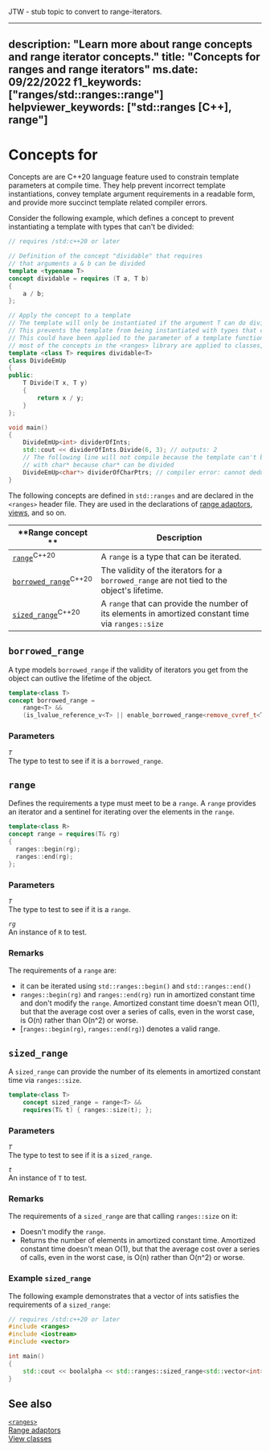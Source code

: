 JTW - stub topic to convert to range-iterators.


---
description: "Learn more about range concepts and range iterator concepts."
title: "Concepts for ranges and range iterators"
ms.date: 09/22/2022
f1_keywords: ["ranges/std::ranges::range"]
helpviewer_keywords: ["std::ranges [C++], range"]
---
# Concepts for <ranges>

Concepts are are C++20 language feature used to constrain template parameters at compile time. They help prevent incorrect template instantiations, convey template argument requirements in a readable form, and provide more succinct template related compiler errors.

Consider the following example, which defines a concept to prevent instantiating a template with types that can't be divided:

```cpp
// requires /std:c++20 or later

// Definition of the concept "dividable" that requires 
// that arguments a & b can be divided
template <typename T>
concept dividable = requires (T a, T b)
{
    a / b;
};

// Apply the concept to a template
// The template will only be instantiated if the argument T can do division
// This prevents the template from being instantiated with types that can't be divided
// This could have been applied to the parameter of a template function, but because
// most of the concepts in the <ranges> library are applied to classes, this form is used
template <class T> requires dividable<T>
class DivideEmUp
{
public:
    T Divide(T x, T y)
    {
        return x / y;
    }
};

void main()
{
    DivideEmUp<int> dividerOfInts;
    std::cout << dividerOfInts.Divide(6, 3); // outputs: 2
    // The following line will not compile because the template can't be instantiated 
    // with char* because char* can be divided
    DivideEmUp<char*> dividerOfCharPtrs; // compiler error: cannot deduce template arguments 
}
```

The following concepts are defined in `std::ranges` and are declared in the `<ranges>` header file. They are used in the declarations of [range adaptors](range-adaptors.md), [views](views.md), and so on.

| **Range concept ** | **Description** |
|--|--|
| [`range`](#range)<sup>C++20</sup> | A `range` is a type that can be iterated. |
| [`borrowed_range`](#borrowed_range)<sup>C++20</sup> | The validity of the iterators for a `borrowed_range` are not tied to the object's lifetime. |
| [`sized_range`](#sized_range)<sup>C++20</sup> | A `range` that can provide the number of its elements in amortized constant time via `ranges::size` |

## `borrowed_range`

A type models `borrowed_range` if the validity of iterators you get from the object can outlive the lifetime of the object.

```cpp
template<class T>
concept borrowed_range =
    range<T> &&
    (is_lvalue_reference_v<T> || enable_borrowed_range<remove_cvref_t<T>>);
```

### Parameters

*`T`*\
The type to test to see if it is a `borrowed_range`.

## `range`

Defines the requirements a type must meet to be a `range`. A `range` provides an iterator and a sentinel for iterating over the elements in the `range`.

```cpp
template<class R>
concept range = requires(T& rg)
{
  ranges::begin(rg);
  ranges::end(rg);
};
```

### Parameters

*`T`*\
The type to test to see if it is a `range`.

*`rg`*\
An instance of `R` to test.

### Remarks

The requirements of a `range` are:
- it can be iterated using `std::ranges::begin()` and `std::ranges::end()`
- `ranges::begin(rg)` and `ranges::end(rg)` run in amortized constant time and don't modify the `range`. Amortized constant time doesn't mean O(1), but that the average cost over a series of calls, even in the worst case, is O(n) rather than O(n^2) or worse.
- \[`ranges::begin(rg)`, `ranges::end(rg)`) denotes a valid range.


## `sized_range`

A `sized_range` can provide the number of its elements in amortized constant time via `ranges::size`.

```cpp
template<class T>
    concept sized_range = range<T> &&
    requires(T& t) { ranges::size(t); };
```

### Parameters

*`T`*\
The type to test to see if it is a `sized_range`.

*`t`*\
An instance of `T` to test.

### Remarks

The requirements of a `sized_range` are that calling `ranges::size` on it:
- Doesn't modify the `range`.
- Returns the number of elements in amortized constant time. Amortized constant time doesn't mean O(1), but that the average cost over a series of calls, even in the worst case, is O(n) rather than O(n^2) or worse.

### Example `sized_range`

The following example demonstrates that a vector of ints satisfies the requirements of a `sized_range`:

```cpp
// requires /std:c++20 or later
#include <ranges>
#include <iostream>
#include <vector>

int main()
{
    std::cout << boolalpha << std::ranges::sized_range<std::vector<int>> << '\n'; // outputs: true
}    
```


## See also

[`<ranges>`](ranges.md)\
[Range adaptors](range-adaptors.md)\
[View classes](view-classes.md)